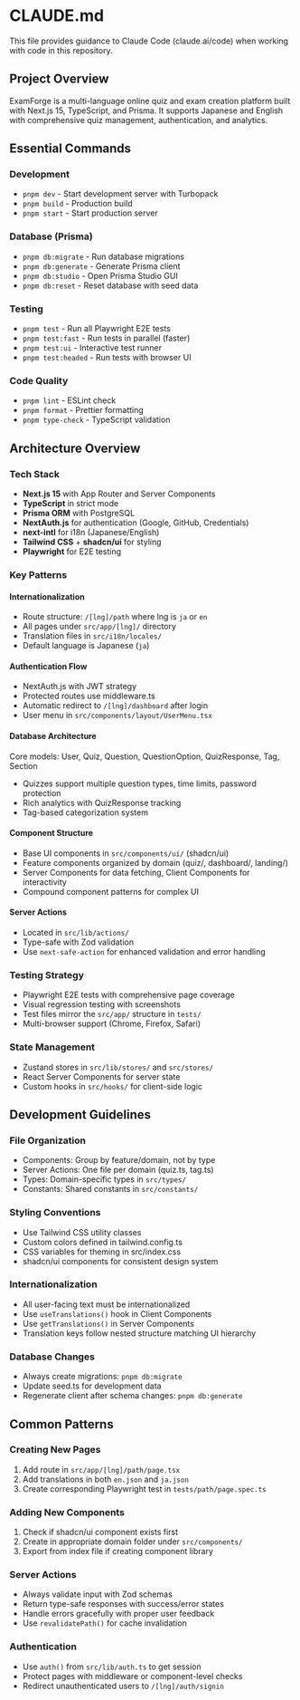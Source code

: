 # CLAUDE.md

This file provides guidance to Claude Code (claude.ai/code) when working with code in this repository.

## Project Overview

ExamForge is a multi-language online quiz and exam creation platform built with Next.js 15, TypeScript, and Prisma. It supports Japanese and English with comprehensive quiz management, authentication, and analytics.

## Essential Commands

### Development
- `pnpm dev` - Start development server with Turbopack
- `pnpm build` - Production build
- `pnpm start` - Start production server

### Database (Prisma)
- `pnpm db:migrate` - Run database migrations
- `pnpm db:generate` - Generate Prisma client
- `pnpm db:studio` - Open Prisma Studio GUI
- `pnpm db:reset` - Reset database with seed data

### Testing
- `pnpm test` - Run all Playwright E2E tests
- `pnpm test:fast` - Run tests in parallel (faster)
- `pnpm test:ui` - Interactive test runner
- `pnpm test:headed` - Run tests with browser UI

### Code Quality
- `pnpm lint` - ESLint check
- `pnpm format` - Prettier formatting
- `pnpm type-check` - TypeScript validation

## Architecture Overview

### Tech Stack
- **Next.js 15** with App Router and Server Components
- **TypeScript** in strict mode
- **Prisma ORM** with PostgreSQL
- **NextAuth.js** for authentication (Google, GitHub, Credentials)
- **next-intl** for i18n (Japanese/English)
- **Tailwind CSS** + **shadcn/ui** for styling
- **Playwright** for E2E testing

### Key Patterns

#### Internationalization
- Route structure: `/[lng]/path` where lng is `ja` or `en`
- All pages under `src/app/[lng]/` directory
- Translation files in `src/i18n/locales/`
- Default language is Japanese (`ja`)

#### Authentication Flow
- NextAuth.js with JWT strategy
- Protected routes use middleware.ts
- Automatic redirect to `/[lng]/dashboard` after login
- User menu in `src/components/layout/UserMenu.tsx`

#### Database Architecture
Core models: User, Quiz, Question, QuestionOption, QuizResponse, Tag, Section
- Quizzes support multiple question types, time limits, password protection
- Rich analytics with QuizResponse tracking
- Tag-based categorization system

#### Component Structure
- Base UI components in `src/components/ui/` (shadcn/ui)
- Feature components organized by domain (quiz/, dashboard/, landing/)
- Server Components for data fetching, Client Components for interactivity
- Compound component patterns for complex UI

#### Server Actions
- Located in `src/lib/actions/`
- Type-safe with Zod validation
- Use `next-safe-action` for enhanced validation and error handling

### Testing Strategy
- Playwright E2E tests with comprehensive page coverage
- Visual regression testing with screenshots
- Test files mirror the `src/app/` structure in `tests/`
- Multi-browser support (Chrome, Firefox, Safari)

### State Management
- Zustand stores in `src/lib/stores/` and `src/stores/`
- React Server Components for server state
- Custom hooks in `src/hooks/` for client-side logic

## Development Guidelines

### File Organization
- Components: Group by feature/domain, not by type
- Server Actions: One file per domain (quiz.ts, tag.ts)
- Types: Domain-specific types in `src/types/`
- Constants: Shared constants in `src/constants/`

### Styling Conventions
- Use Tailwind CSS utility classes
- Custom colors defined in tailwind.config.ts
- CSS variables for theming in src/index.css
- shadcn/ui components for consistent design system

### Internationalization
- All user-facing text must be internationalized
- Use `useTranslations()` hook in Client Components
- Use `getTranslations()` in Server Components
- Translation keys follow nested structure matching UI hierarchy

### Database Changes
- Always create migrations: `pnpm db:migrate`
- Update seed.ts for development data
- Regenerate client after schema changes: `pnpm db:generate`

## Common Patterns

### Creating New Pages
1. Add route in `src/app/[lng]/path/page.tsx`
2. Add translations in both `en.json` and `ja.json`
3. Create corresponding Playwright test in `tests/path/page.spec.ts`

### Adding New Components
1. Check if shadcn/ui component exists first
2. Create in appropriate domain folder under `src/components/`
3. Export from index file if creating component library

### Server Actions
- Always validate input with Zod schemas
- Return type-safe responses with success/error states
- Handle errors gracefully with proper user feedback
- Use `revalidatePath()` for cache invalidation

### Authentication
- Use `auth()` from `src/lib/auth.ts` to get session
- Protect pages with middleware or component-level checks
- Redirect unauthenticated users to `/[lng]/auth/signin`
